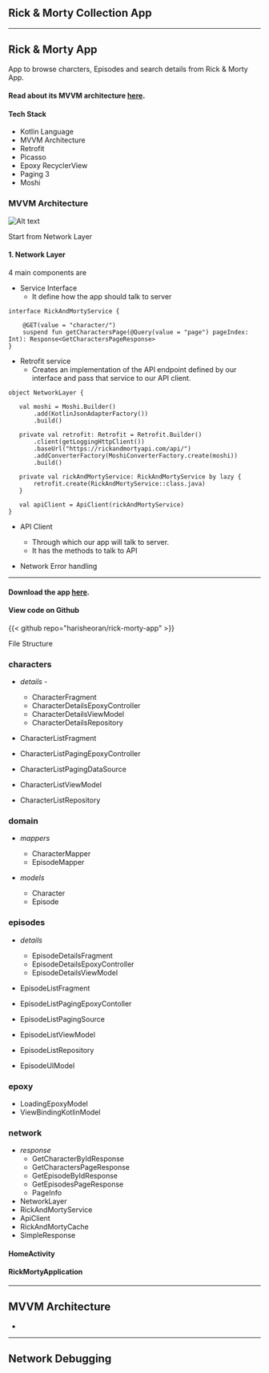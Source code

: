 ## **Rick & Morty Collection App**
---


## Rick & Morty App

App to browse charcters, Episodes and search details from Rick & Morty App.

#### Read about its MVVM architecture [here](https://sparrowbit.hashnode.dev/basic-mvvm-android-app).

#### Tech Stack
- Kotlin Language
- MVVM Architecture
- Retrofit
- Picasso
- Epoxy RecyclerView
- Paging 3
- Moshi

### MVVM Architecture
![Alt text](arch.jpg "Image caption")

Start from Network Layer

#### 1. **Network Layer**

4 main components are

- Service Interface
  - It define how the app should talk to server
```
interface RickAndMortyService {

    @GET(value = "character/")
    suspend fun getCharactersPage(@Query(value = "page") pageIndex: Int): Response<GetCharactersPageResponse>
}        
```

- Retrofit service
  -  Creates an implementation of the API endpoint defined by our interface and pass that service to our API client.

 ```
 object NetworkLayer {

    val moshi = Moshi.Builder()
        .add(KotlinJsonAdapterFactory())
        .build()

    private val retrofit: Retrofit = Retrofit.Builder()
        .client(getLoggingHttpClient())
        .baseUrl("https://rickandmortyapi.com/api/")
        .addConverterFactory(MoshiConverterFactory.create(moshi))
        .build()

    private val rickAndMortyService: RickAndMortyService by lazy {
        retrofit.create(RickAndMortyService::class.java)
    }

    val apiClient = ApiClient(rickAndMortyService)
}
```

- API Client
  - Through which our app will talk to server.
  - It has the methods to talk to API

- Network Error handling






--- 

#### Download the app [here](https://github.com/harisheoran/rick-morty-app/releases).

#### View code on Github
{{< github repo="harisheoran/rick-morty-app" >}}





File Structure

### **characters**
- *details* - 
    - CharacterFragment
    - CharacterDetailsEpoxyController
    - CharacterDetailsViewModel
    - CharacterDetailsRepository

- CharacterListFragment
- CharacterListPagingEpoxyController
- CharacterListPagingDataSource
- CharacterListViewModel
- CharacterListRepository

### **domain**
- *mappers*
    - CharacterMapper
    - EpisodeMapper

- *models*
    - Character
    - Episode

### **episodes**
- *details*
    - EpisodeDetailsFragment
    - EpisodeDetailsEpoxyController
    - EpisodeDetailsViewModel

- EpisodeListFragment
- EpisodeListPagingEpoxyContoller
- EpisodeListPagingSource
- EpisodeListViewModel
- EpisodeListRepository
- EpisodeUIModel

### **epoxy**
- LoadingEpoxyModel
- ViewBindingKotlinModel

### **network**
- *response*
    - GetCharacterByIdResponse
    - GetCharactersPageResponse
    - GetEpisodeByIdResponse
    - GetEpisodesPageResponse
    - PageInfo
- NetworkLayer
- RickAndMortyService
- ApiClient
- RickAndMortyCache
- SimpleResponse

#### **HomeActivity**
#### **RickMortyApplication**

---


## **MVVM Architecture**

- 



---
## **Network Debugging**



    
